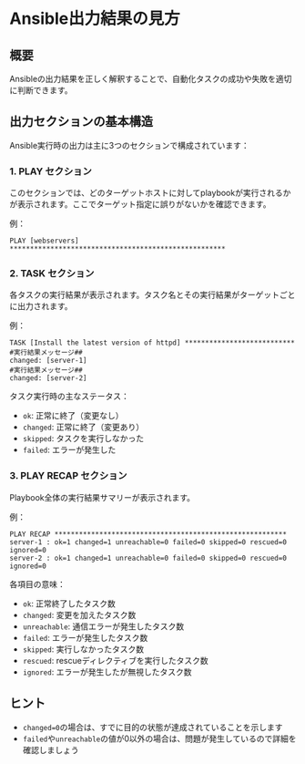 # Ansible出力結果の見方

## 概要
Ansibleの出力結果を正しく解釈することで、自動化タスクの成功や失敗を適切に判断できます。

## 出力セクションの基本構造
Ansible実行時の出力は主に3つのセクションで構成されています：

### 1. PLAY セクション
このセクションでは、どのターゲットホストに対してplaybookが実行されるかが表示されます。ここでターゲット指定に誤りがないかを確認できます。

例：
```
PLAY [webservers] *****************************************************
```

### 2. TASK セクション
各タスクの実行結果が表示されます。タスク名とその実行結果がターゲットごとに出力されます。

例：
```
TASK [Install the latest version of httpd] ***************************
#実行結果メッセージ##
changed: [server-1]
#実行結果メッセージ##
changed: [server-2]
```

タスク実行時の主なステータス：
- `ok`: 正常に終了（変更なし）
- `changed`: 正常に終了（変更あり）
- `skipped`: タスクを実行しなかった
- `failed`: エラーが発生した

### 3. PLAY RECAP セクション
Playbook全体の実行結果サマリーが表示されます。

例：
```
PLAY RECAP *********************************************************
server-1 : ok=1 changed=1 unreachable=0 failed=0 skipped=0 rescued=0 ignored=0
server-2 : ok=1 changed=1 unreachable=0 failed=0 skipped=0 rescued=0 ignored=0
```

各項目の意味：
- `ok`: 正常終了したタスク数
- `changed`: 変更を加えたタスク数
- `unreachable`: 通信エラーが発生したタスク数
- `failed`: エラーが発生したタスク数
- `skipped`: 実行しなかったタスク数
- `rescued`: rescueディレクティブを実行したタスク数
- `ignored`: エラーが発生したが無視したタスク数

## ヒント
- `changed=0`の場合は、すでに目的の状態が達成されていることを示します
- `failed`や`unreachable`の値が0以外の場合は、問題が発生しているので詳細を確認しましょう
